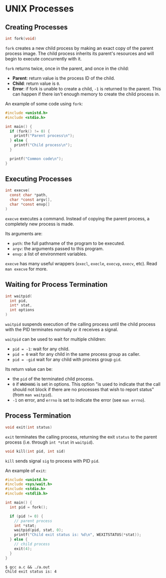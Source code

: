 # UNIX Processes

## Creating Processes

```c
int fork(void)
```

`fork` creates a new child process by making an exact copy of the parent process image. The child process inherits its parent's resources and will begin to execute concurrently with it.

`fork` returns twice, once in the parent, and once in the child:

- **Parent**: return value is the process ID of the child.
- **Child**: return value is `0`.
- **Error**: if fork is unable to create a child, `-1` is returned to the parent. This can happen if there isn't enough memory to create the child process in.

An example of some code using `fork`:

```c
#include <unistd.h>
#include <stdio.h>

int main() {
  if (fork() != 0) {
    printf("Parent process\n");
  } else {
    printf("Child process\n");
  }

  printf("Common code\n");
}
```

## Executing Processes

```c
int execve(
  const char *path,
  char *const argv[],
  char *const envp[]
)
```

`execve` executes a command. Instead of copying the parent process, a completely new process is made.

Its arguments are:

- `path`: the full pathname of the program to be executed.
- `argv`: the arguments passed to this program.
- `envp`: a list of environment variables.

`execve` has many useful wrappers (`execl`, `execle`, `execvp`, `execv`, etc). Read `man execve` for more.

## Waiting for Process Termination

```c
int waitpid(
  int pid,
  int* stat,
  int options
)
```

`waitpid` suspends execution of the calling process until the child process with the PID terminates normally or it receives a signal.

`waitpid` can be used to wait for multiple children:

- `pid = -1`: wait for any child.
- `pid = 0` wait for any child in the same process group as caller.
- `pid = -gid` wait for any child with process group `gid`.

Its return value can be:

- the `pid` of the terminated child process.
- `0` if `WNOHANG` is set in options. This option "is used to indicate that the call should not block if there are no processes that wish to report status" (from `man waitpid`).
- `-1` on error, and `errno` is set to indicate the error (see `man errno`).

## Process Termination

```c
void exit(int status)
```

`exit` terminates the calling process, returning the exit `status` to the parent process (i.e. through `int *stat` in `waitpid`).

```c
void kill(int pid, int sid)
```
`kill` sends signal `sig` to process with PID `pid`.

An example of `exit`:

```c
#include <unistd.h>
#include <sys/wait.h>
#include <stdio.h>
#include <stdlib.h>

int main() {
  int pid = fork();

  if (pid != 0) {
    // parent process
    int *stat;
    waitpid(pid, stat, 0);
    printf("Child exit status is: %d\n", WEXITSTATUS(*stat));
  } else {
    // child process
    exit(4);
  }
}
```

```
$ gcc a.c && ./a.out
Child exit status is: 4
```

